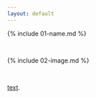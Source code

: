 ```yaml
---
layout: default
---
```


{% include 01-name.md %}

<br>

{% include 02-image.md %}

<br>

[text](https://example.com).

